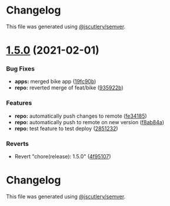 # Changelog

This file was generated using [@jscutlery/semver](https://github.com/jscutlery/semver).

# [1.5.0](https://github.com/LuckeeDev/csl/compare/v1.4.3...v1.5.0) (2021-02-01)


### Bug Fixes

* **apps:** merged bike app ([19fc90b](https://github.com/LuckeeDev/csl/commit/19fc90bad1d36018fad1c2f452a3d92008e73e78))
* **repo:** reverted merge of feat/bike ([935922b](https://github.com/LuckeeDev/csl/commit/935922b1f1a41892206fd4843a25413812bacf09))


### Features

* **repo:** automatically push changes to remote ([fe34185](https://github.com/LuckeeDev/csl/commit/fe34185022e727aa9bee2538f1897eba709b6d93))
* **repo:** automatically push to remote on new version ([f8ab84a](https://github.com/LuckeeDev/csl/commit/f8ab84a60f7d377fdd97df7c53bc9f9c23ba9dc8))
* **repo:** test feature to test deploy ([2851232](https://github.com/LuckeeDev/csl/commit/285123270ed49bf5c26901f674c79669e3559444))


### Reverts

* Revert "chore(release): 1.5.0" ([4f95107](https://github.com/LuckeeDev/csl/commit/4f9510760c7791d0c13ad9f0eb5388a261124b6d))



# Changelog

This file was generated using [@jscutlery/semver](https://github.com/jscutlery/semver).
